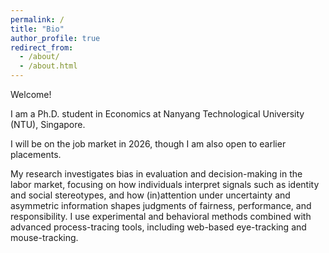 ```yaml
---
permalink: /
title: "Bio"
author_profile: true
redirect_from: 
  - /about/
  - /about.html
---
```


Welcome!

I am a Ph.D. student in Economics at Nanyang Technological University (NTU), Singapore.

I will be on the job market in 2026, though I am also open to earlier placements.

My research investigates bias in evaluation and decision-making in the labor market, focusing on how individuals interpret signals such as identity and social stereotypes, and how (in)attention under uncertainty and asymmetric information shapes judgments of fairness, performance, and responsibility. I use experimental and behavioral methods combined with advanced process-tracing tools, including web-based eye-tracking and mouse-tracking.


